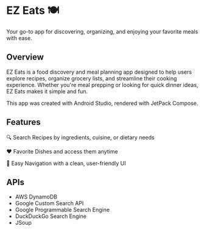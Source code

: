 <h1> EZ Eats 🍽️ </h1>

Your go-to app for discovering, organizing, and enjoying your favorite meals with ease.

<h2>Overview </h2>
EZ Eats is a food discovery and meal planning app designed to help users explore recipes, organize grocery lists, and streamline their cooking experience. Whether you're meal prepping or looking for quick dinner ideas, EZ Eats makes it simple and fun.

This app was created with Android Studio, rendered with JetPack Compose.

<h2>Features </h2>

🔍 Search Recipes by ingredients, cuisine, or dietary needs

❤️ Favorite Dishes and access them anytime

🔄 Easy Navigation with a clean, user-friendly UI

<h2>APIs </h2>

- AWS DynamoDB
- Google Custom Search API
- Google Programmable Search Engine
- DuckDuckGo Search Engine
- JSoup
